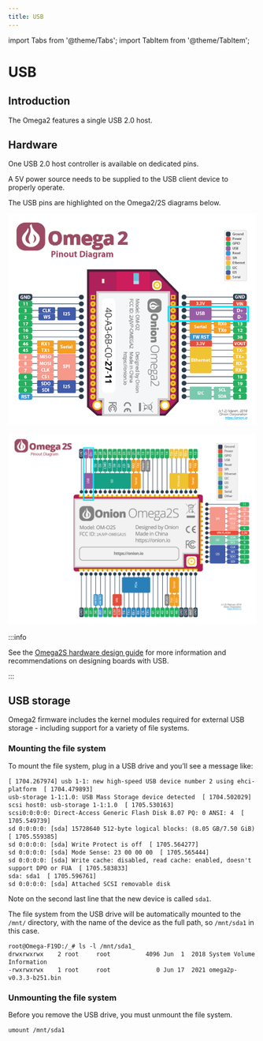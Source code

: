 ```yaml
---
title: USB
---
```


import Tabs from '@theme/Tabs';
import TabItem from '@theme/TabItem';

# USB

## Introduction
The Omega2 features a single USB 2.0 host.

## Hardware
One USB 2.0 host controller is available on dedicated pins. 

A 5V power source needs to be supplied to the USB client device to properly operate.

The USB pins are highlighted on the Omega2/2S diagrams below.

<Tabs>
  <TabItem value="omega2" label="Omega2" default>

  ![omega2-pinout usb-pins](./assets/omega2-pinout-usb-highlights.png)

   </TabItem>
  <TabItem value="omega2s" label="Omega2S">

![omega2s-pinout usb-pins](./assets/omega2s-pinout-usb-highlights.png)

  </TabItem>
</Tabs>

:::info

See the [Omega2S hardware design guide](https://github.com/OnionIoT/Omega2/blob/master/Documents/Omega2S%20Hardware%20Design%20Guide.pdf) for more information and recommendations on designing boards with USB. 

:::

## USB storage
Omega2 firmware includes the kernel modules required for external USB storage - including support for a variety of file systems.

### Mounting the file system
To mount the file system, plug in a USB drive and you’ll see a message like:

```
[ 1704.267974] usb 1-1: new high-speed USB device number 2 using ehci-platform  [ 1704.479893] 
usb-storage 1-1:1.0: USB Mass Storage device detected  [ 1704.502029] 
scsi host0: usb-storage 1-1:1.0  [ 1705.530163] 
scsi0:0:0:0: Direct-Access Generic Flash Disk 8.07 PQ: 0 ANSI: 4  [ 1705.549739] 
sd 0:0:0:0: [sda] 15728640 512-byte logical blocks: (8.05 GB/7.50 GiB)  [ 1705.559385] 
sd 0:0:0:0: [sda] Write Protect is off  [ 1705.564277] 
sd 0:0:0:0: [sda] Mode Sense: 23 00 00 00  [ 1705.565444] 
sd 0:0:0:0: [sda] Write cache: disabled, read cache: enabled, doesn't support DPO or FUA  [ 1705.583833]  
sda: sda1  [ 1705.596761] 
sd 0:0:0:0: [sda] Attached SCSI removable disk
```

Note on the second last line that the new device is called `sda1`.

The file system from the USB drive will be automatically mounted to the `/mnt/` directory, with the name of the device as the full path, so `/mnt/sda1` in this case.

```
root@Omega-F19D:/_# ls -l /mnt/sda1_
drwxrwxrwx    2 root     root          4096 Jun  1  2018 System Volume Information
-rwxrwxrwx    1 root     root             0 Jun 17  2021 omega2p-v0.3.3-b251.bin
```

### Unmounting the file system
Before you remove the USB drive, you must unmount the file system.

```
umount /mnt/sda1
```

